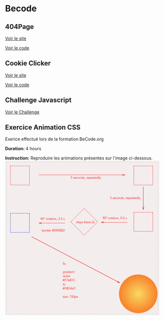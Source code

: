 # Becode

## 404Page

[Voir le site](https://sammuelj.github.io/Becode/BeCode-HTML-CSS-master/404Page/)

[Voir le code](https://github.com/SammuelJ/Becode/tree/master/404Page-master)

## Cookie Clicker
[Voir le site](https://sammuelj.github.io/Becode/Clicker-master/)

[Voir le code](https://github.com/SammuelJ/Becode/tree/master/Clicker-master)


## Challenge Javascript

[Voir le Challenge ](https://github.com/SammuelJ/Becode/tree/master/js-datavisualisation-challenge-master)

## Exercice Animation CSS

Exerice effectué lors de la formation BeCode.org

**Duration:** 4 hours

**Instruction:** Reproduire les animations présentes sur l'image ci-dessous. 
![Image](https://github.com/SammuelJ/Becode/blob/master/css-animation-drill-master/img/css_animation_exercise_4.png)
